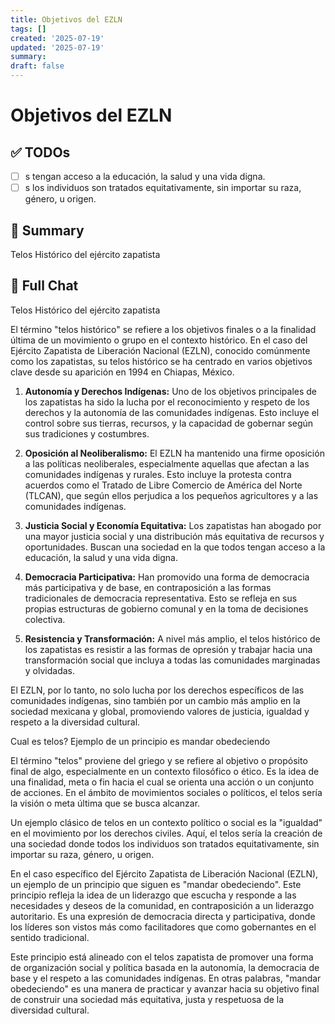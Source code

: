 ```yaml
---
title: Objetivos del EZLN
tags: []
created: '2025-07-19'
updated: '2025-07-19'
summary:
draft: false
---
```


# Objetivos del EZLN

## ✅ TODOs
- [ ] s tengan acceso a la educación, la salud y una vida digna.
- [ ] s los individuos son tratados equitativamente, sin importar su raza, género, u origen.

## 📌 Summary
Telos Histórico del ejército zapatista

## 🧠 Full Chat


Telos Histórico del ejército zapatista

El término "telos histórico" se refiere a los objetivos finales o a la finalidad última de un movimiento o grupo en el contexto histórico. En el caso del Ejército Zapatista de Liberación Nacional (EZLN), conocido comúnmente como los zapatistas, su telos histórico se ha centrado en varios objetivos clave desde su aparición en 1994 en Chiapas, México.

1. **Autonomía y Derechos Indígenas:** Uno de los objetivos principales de los zapatistas ha sido la lucha por el reconocimiento y respeto de los derechos y la autonomía de las comunidades indígenas. Esto incluye el control sobre sus tierras, recursos, y la capacidad de gobernar según sus tradiciones y costumbres.

2. **Oposición al Neoliberalismo:** El EZLN ha mantenido una firme oposición a las políticas neoliberales, especialmente aquellas que afectan a las comunidades indígenas y rurales. Esto incluye la protesta contra acuerdos como el Tratado de Libre Comercio de América del Norte (TLCAN), que según ellos perjudica a los pequeños agricultores y a las comunidades indígenas.

3. **Justicia Social y Economía Equitativa:** Los zapatistas han abogado por una mayor justicia social y una distribución más equitativa de recursos y oportunidades. Buscan una sociedad en la que todos tengan acceso a la educación, la salud y una vida digna.

4. **Democracia Participativa:** Han promovido una forma de democracia más participativa y de base, en contraposición a las formas tradicionales de democracia representativa. Esto se refleja en sus propias estructuras de gobierno comunal y en la toma de decisiones colectiva.

5. **Resistencia y Transformación:** A nivel más amplio, el telos histórico de los zapatistas es resistir a las formas de opresión y trabajar hacia una transformación social que incluya a todas las comunidades marginadas y olvidadas.

El EZLN, por lo tanto, no solo lucha por los derechos específicos de las comunidades indígenas, sino también por un cambio más amplio en la sociedad mexicana y global, promoviendo valores de justicia, igualdad y respeto a la diversidad cultural.

Cual es telos? Ejemplo de un principio es mandar obedeciendo 

El término "telos" proviene del griego y se refiere al objetivo o propósito final de algo, especialmente en un contexto filosófico o ético. Es la idea de una finalidad, meta o fin hacia el cual se orienta una acción o un conjunto de acciones. En el ámbito de movimientos sociales o políticos, el telos sería la visión o meta última que se busca alcanzar.

Un ejemplo clásico de telos en un contexto político o social es la "igualdad" en el movimiento por los derechos civiles. Aquí, el telos sería la creación de una sociedad donde todos los individuos son tratados equitativamente, sin importar su raza, género, u origen.

En el caso específico del Ejército Zapatista de Liberación Nacional (EZLN), un ejemplo de un principio que siguen es "mandar obedeciendo". Este principio refleja la idea de un liderazgo que escucha y responde a las necesidades y deseos de la comunidad, en contraposición a un liderazgo autoritario. Es una expresión de democracia directa y participativa, donde los líderes son vistos más como facilitadores que como gobernantes en el sentido tradicional.

Este principio está alineado con el telos zapatista de promover una forma de organización social y política basada en la autonomía, la democracia de base y el respeto a las comunidades indígenas. En otras palabras, "mandar obedeciendo" es una manera de practicar y avanzar hacia su objetivo final de construir una sociedad más equitativa, justa y respetuosa de la diversidad cultural.